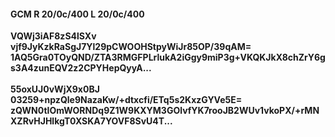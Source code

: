 #### GCM R 20/0c/400 L 20/0c/400
**VQWj3iAF8zS4lSXv**<br/>**vjf9JyKzkRaSgJ7Yl29pCWOOHStpyWiJr85OP/39qAM=**<br/>**1AQ5Gra0TOyQND/ZTA3RMGFPLrlukA2iGgy9miP3g+VKQKJkX8chZrY6gs3A4zunEQV2z2CPYHepQyyA...**<br/><br/>
**55oxUJ0vWjX9x0BJ**<br/>**03259+npzQle9NazaKw/+dtxcfi/ETq5s2KxzGYVe5E=**<br/>**zQWN0tIOmWORNDq9Z1W9KXYM3GOlvfYK7rooJB2WUv1vkoPX/+rMNXZRvHJHlkgT0XSKA7YOVF8SvU4T...**